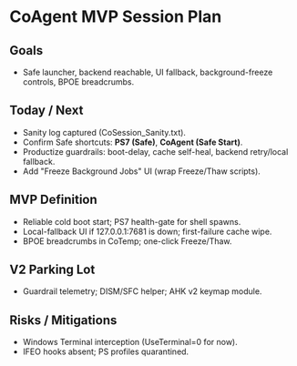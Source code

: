 # CoAgent MVP Session Plan
## Goals
- Safe launcher, backend reachable, UI fallback, background-freeze controls, BPOE breadcrumbs.

## Today / Next
- Sanity log captured (CoSession_Sanity.txt).
- Confirm Safe shortcuts: **PS7 (Safe)**, **CoAgent (Safe Start)**.
- Productize guardrails: boot-delay, cache self-heal, backend retry/local fallback.
- Add "Freeze Background Jobs" UI (wrap Freeze/Thaw scripts).

## MVP Definition
- Reliable cold boot start; PS7 health-gate for shell spawns.
- Local-fallback UI if 127.0.0.1:7681 is down; first-failure cache wipe.
- BPOE breadcrumbs in CoTemp; one-click Freeze/Thaw.

## V2 Parking Lot
- Guardrail telemetry; DISM/SFC helper; AHK v2 keymap module.

## Risks / Mitigations
- Windows Terminal interception (UseTerminal=0 for now).
- IFEO hooks absent; PS profiles quarantined.
